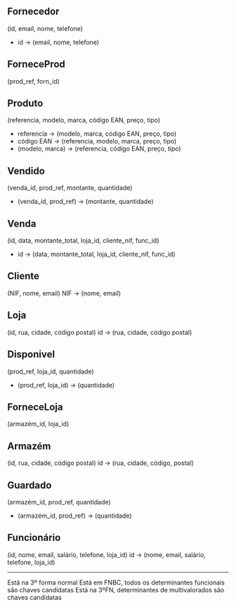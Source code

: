 ## Fornecedor
(id, email, nome, telefone)
- id -> (email, nome, telefone)

## ForneceProd
(prod_ref, forn_id)

## Produto
(referencia, modelo, marca, código EAN, preço, tipo)
- referencia -> (modelo, marca, código EAN, preço, tipo)
- código EAN -> (referencia, modelo, marca, preço, tipo)
- (modelo, marca) -> (referencia, código EAN, preço, tipo)

## Vendido
(venda_id, prod_ref, montante, quantidade)
- (venda_id, prod_ref) -> (montante, quantidade)

## Venda
(id, data, montante_total, loja_id, cliente_nif, func_id)
- id -> (data, montante_total, loja_id, cliente_nif, func_id)

## Cliente
(NIF, nome, email)
NIF -> (nome, email)

## Loja
(id, rua, cidade, código postal)
id -> (rua, cidade, código postal)

## Disponivel
(prod_ref, loja_id, quantidade)
- (prod_ref, loja_id) -> (quantidade)

## ForneceLoja
(armazém_id, loja_id)

## Armazém
(id, rua, cidade, código postal)
id -> (rua, cidade, código, postal)

## Guardado
(armazém_id, prod_ref, quantidade)
- (armazém_id, prod_ref) -> (quantidade)

## Funcionário
(id, nome, email, salário, telefone, loja_id)
id -> (nome, email, salário, telefone, loja_id)

---

Está na 3º forma normal
Está em FNBC, todos os determinantes funcionais são chaves candidatas
Está na 3ºFN, determinantes de multivalorados são chaves candidatas